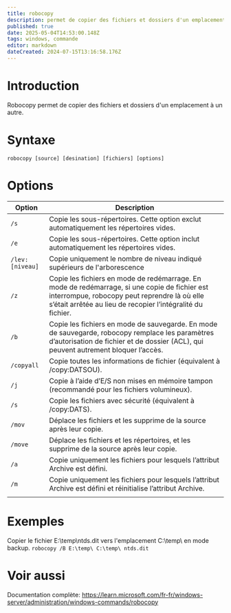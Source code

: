 ```yaml
---
title: robocopy
description: permet de copier des fichiers et dossiers d'un emplacement à un autre
published: true
date: 2025-05-04T14:53:00.148Z
tags: windows, commande
editor: markdown
dateCreated: 2024-07-15T13:16:58.176Z
---
```


# Introduction

Robocopy permet de copier des fichiers et dossiers d'un emplacement à un autre.

# Syntaxe

`robocopy [source] [desination] [fichiers] [options]`

# Options

| Option          | Description                                                                                                                                                                                                  |
| --------------- | ------------------------------------------------------------------------------------------------------------------------------------------------------------------------------------------------------------ |
| `/s`            | Copie les sous-répertoires. Cette option exclut automatiquement les répertoires vides.                                                                                                                       |
| `/e`            | Copie les sous-répertoires. Cette option inclut automatiquement les répertoires vides.                                                                                                                       |
| `/lev:[niveau]` | Copie uniquement le nombre de niveau indiqué supérieurs de l'arborescence                                                                                                                                    |
| `/z`            | Copie les fichiers en mode de redémarrage. En mode de redémarrage, si une copie de fichier est interrompue, robocopy peut reprendre là où elle s’était arrêtée au lieu de recopier l’intégralité du fichier. |
| `/b`            | Copie les fichiers en mode de sauvegarde. En mode de sauvegarde, robocopy remplace les paramètres d’autorisation de fichier et de dossier (ACL), qui peuvent autrement bloquer l’accès.                      |
| `/copyall`      | Copie toutes les informations de fichier (équivalent à /copy:DATSOU).                                                                                                                                        |
| `/j`            | Copie à l’aide d’E/S non mises en mémoire tampon (recommandé pour les fichiers volumineux).                                                                                                                  |
| `/s`            | Copie les fichiers avec sécurité (équivalent à /copy:DATS).                                                                                                                                                  |
| `/mov`          | Déplace les fichiers et les supprime de la source après leur copie.                                                                                                                                          |
| `/move`         | Déplace les fichiers et les répertoires, et les supprime de la source après leur copie.                                                                                                                      |
| `/a`            | Copie uniquement les fichiers pour lesquels l’attribut Archive est défini.                                                                                                                                   |
| `/m`            | Copie uniquement les fichiers pour lesquels l’attribut Archive est défini et réinitialise l’attribut Archive.                                                                                                |
|                 |

# Exemples

Copier le fichier E:\temp\ntds.dit vers l'emplacement C:\temp\ en mode backup.
`robocopy /B E:\temp\ C:\temp\ ntds.dit`

# Voir aussi

Documentation complète:
https://learn.microsoft.com/fr-fr/windows-server/administration/windows-commands/robocopy

